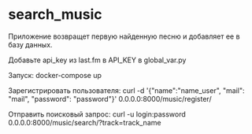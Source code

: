 # search_music

Приложение возвращет первую найденную песню и добавляет ее в базу данных.

Добавьте api_key из last.fm в API_KEY в global_var.py

Запуск: docker-compose up

Зарегистрировать пользователя: curl -d '{"name":"name_user", "mail": "mail", "password": "password"}' 0.0.0.0:8000/music/register/

Отправить поисковый запрос: curl -u login:password 0.0.0.0:8000/music/search/?track=track_name


